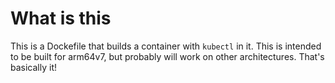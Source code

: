 # What is this
This is a Dockefile that builds a container with `kubectl` in it. This is intended to be built for arm64v7, but probably will work on other architectures. That's basically it!
